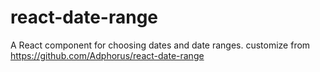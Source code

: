 # react-date-range

A React component for choosing dates and date ranges. customize from https://github.com/Adphorus/react-date-range
